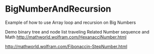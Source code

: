# BigNumberAndRecursion
Example of how to use Array loop and recursion on Big Numbers




Demo binary tree and node list traveling
Related Number sequence and Math 
http://mathworld.wolfram.com/HexanacciNumber.html

http://mathworld.wolfram.com/Fibonaccin-StepNumber.html
